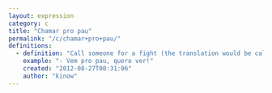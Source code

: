 ```yaml
---
layout: expression
category: c
title: "Chamar pro pau"
permalink: "/c/chamar+pro+pau/"
definitions:
  - definition: "Call someone for a fight (the translation would be call to the cock or dick)."
    example: "- Vem pro pau, quero ver!"
    created: "2012-08-27T00:31:06"
    author: "kinow"
---
```

